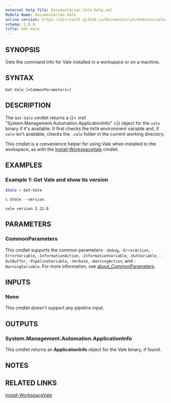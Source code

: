 ```yaml
---
external help file: Documentarian.Vale-help.xml
Module Name: Documentarian.Vale
online version: https://microsoft.github.io/Documentarian/modules/vale/reference/cmdlets/get-vale
schema: 2.0.0
title: Get-Vale
---
```


## SYNOPSIS

Gets the command info for Vale installed in a workspace or on a machine.

## SYNTAX

```
Get-Vale [<CommonParameters>]
```

## DESCRIPTION

The `Get-Vale` cmdlet returns a {{< xref "System.Management.Automation.ApplicationInfo" >}} object
for the `vale` binary if it's available. It first checks the `PATH` environment variable and, if
`vale` isn't available, checks the `.vale` folder in the current working directory.

This cmdlet is a convenience helper for using Vale when installed to the workspace, as with the
[Install-WorkspaceVale][01] cmdlet.

## EXAMPLES

### Example 1: Get Vale and show its version

```powershell
$Vale = Get-Vale

& $Vale --version
```

```output
vale version 2.22.0
```

## PARAMETERS

### CommonParameters

This cmdlet supports the common parameters: `-Debug`, `-ErrorAction`, `-ErrorVariable`,
`-InformationAction`, `-InformationVariable`, `-OutVariable`, `-OutBuffer`, `-PipelineVariable`,
`-Verbose`, `-WarningAction`, and `-WarningVariable`. For more information, see
[about_CommonParameters][acp].

## INPUTS

### None

This cmdlet doesn't support any pipeline input.

## OUTPUTS

### System.Management.Automation.ApplicationInfo

This cmdlet returns an **ApplicationInfo** object for the Vale binary, if found.

## NOTES

## RELATED LINKS

[Install-WorkspaceVale][01]

<!-- Link reference definitions -->
[01]: ../install-workspacevale
[acp]: http://go.microsoft.com/fwlink/?LinkID=113216
